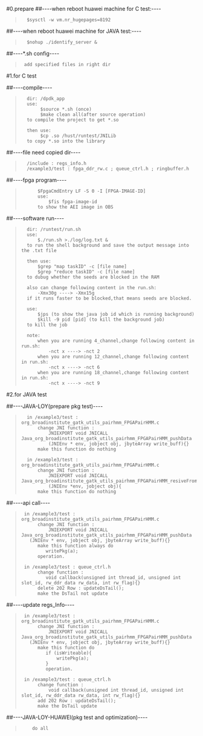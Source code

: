#0.prepare
##----when reboot huawei machine for C test:----
>   	$sysctl -w vm.nr_hugepages=8192

##----when reboot huawei machine for JAVA test:----
>   	$nohup ./identify_server &

##----*.sh config----
>      add specified files in right dir

#1.for C test

 ##----compile----
>       dir: /dpdk_app 
>       use: 
>       	 $source *.sh (once) 
>       	 $make clean all(after source operation)
>   	to compile the project to get *.so
>   	
>   	then use:
>   		 $cp .so /hust/runtest/JNILib
>   	to copy *.so into the library

##----file need copied dir----
>   	/include : regs_info.h
>   	/example3/test : fpga_ddr_rw.c ; queue_ctrl.h ; ringbuffer.h

##----fpga program----
>   		$FpgaCmdEntry LF -S 0 -I [FPGA-IMAGE-ID]
>   		use:
>   			$fis fpga-image-id 
>   		to show the AEI image in OBS

##----software run----
>   	dir: /runtest/run.sh
>   	use:
>   		$./run.sh >./log/log.txt &
>   	to run the shell background and save the output message into the .txt file
>   	
>   	then use:
>   		$grep "map taskID" -c [file name]
>   		$grep "reduce taskID" -c [file name]
>   	to dubug whether the seeds are blocked in the RAM
>
>   	also can change following content in the run.sh:
>   		-Xmx30g ----> -Xmx15g
>   	if it runs faster to be blocked,that means seeds are blocked.
>   	
>   	use:
>   		$jps (to show the java job id which is running background)
>   		$kill -9 pid [pid] (to kill the background job)
>   	to kill the job
>   	
>   	note:
>   		when you are running 4_channel,change following content in run.sh:
>   			-nct x ----> -nct 2
>   		when you are running 12_channel,change following content in run.sh:
>   			-nct x ----> -nct 6
>   		when you are running 18_channel,change following content in run.sh:
>   			-nct x ----> -nct 9

#2.for JAVA test

##----JAVA-LOY(prepare pkg test)----
>   	in /example3/test : org_broadinstitute_gatk_utils_pairhmm_FPGAPairHMM.c
>   		change JNI function :
>   			JNIEXPORT void JNICALL Java_org_broadinstitute_gatk_utils_pairhmm_FPGAPairHMM_pushData
>   	        (JNIEnv * env, jobject obj, jbyteArray write_buff){}
>   		make this function do nothing
>
>   	in /example3/test : org_broadinstitute_gatk_utils_pairhmm_FPGAPairHMM.c
>   		change JNI function :
>               JNIEXPORT void JNICALL Java_org_broadinstitute_gatk_utils_pairhmm_FPGAPairHMM_resiveFromFPGA
>               (JNIEnv *env, jobject obj){
>   		make this function do nothing

##----api call----
>      in /example3/test : org_broadinstitute_gatk_utils_pairhmm_FPGAPairHMM.c
>   		change JNI function :
>   			JNIEXPORT void JNICALL Java_org_broadinstitute_gatk_utils_pairhmm_FPGAPairHMM_pushData
>        (JNIEnv * env, jobject obj, jbyteArray write_buff){}
>   	    make this function always do 
>              writePkg(a); 
>           operation.
>
>      in /example3/test : queue_ctrl.h
>           change function :
>              void callback(unsigned int thread_id, unsigned int slot_id, rw_ddr_data rw_data, int rw_flag){}
>           delete 202 Row : updateDsTail();
>           make the DsTail not update

##----update regs_Info----
>      in /example3/test : org_broadinstitute_gatk_utils_pairhmm_FPGAPairHMM.c
>   		change JNI function :
>   			JNIEXPORT void JNICALL Java_org_broadinstitute_gatk_utils_pairhmm_FPGAPairHMM_pushData
>        (JNIEnv * env, jobject obj, jbyteArray write_buff){}
>   		make this function do 
>              if (isWriteable){
>                  writePkg(a);
>              }
>              operation.
>
>      in /example3/test : queue_ctrl.h
>           change function :
>               void callback(unsigned int thread_id, unsigned int slot_id, rw_ddr_data rw_data, int rw_flag){}
>           add 202 Row : updateDsTail();
>           make the DsTail update

##----JAVA-LOY-HUAWEI(pkg test and optimization)----
>   	  do all